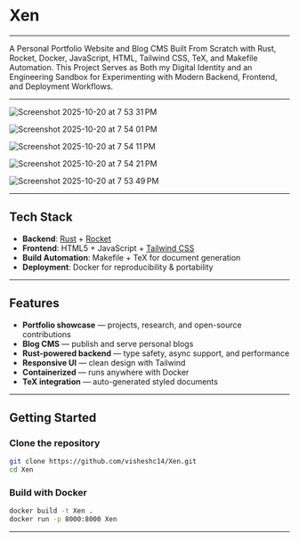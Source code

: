 # Xen
---
A Personal Portfolio Website and Blog CMS Built From Scratch with Rust, Rocket, Docker, JavaScript, HTML, Tailwind CSS, TeX, and Makefile Automation.
This Project Serves as Both my Digital Identity and an Engineering Sandbox for Experimenting with Modern Backend, Frontend, and Deployment Workflows.

---

![Screenshot 2025-10-20 at 7 53 31 PM](https://github.com/user-attachments/assets/d937e8f5-7e79-4633-9ea4-06bb38175cbe)

![Screenshot 2025-10-20 at 7 54 01 PM](https://github.com/user-attachments/assets/92f2efed-5409-4761-956b-e31d09e8bdbc)

![Screenshot 2025-10-20 at 7 54 11 PM](https://github.com/user-attachments/assets/926f64f2-04d0-4c7c-97e5-1a847ded40e3)

![Screenshot 2025-10-20 at 7 54 21 PM](https://github.com/user-attachments/assets/5e09f597-a7c3-4c1c-8315-f8834bac13aa)

![Screenshot 2025-10-20 at 7 53 49 PM](https://github.com/user-attachments/assets/8f4764ad-6fea-4619-875c-34b0758f3064)

---


##  Tech Stack  

- **Backend**: [Rust](https://www.rust-lang.org/) + [Rocket](https://rocket.rs/)  
- **Frontend**: HTML5 + JavaScript + [Tailwind CSS](https://tailwindcss.com/)  
- **Build Automation**: Makefile + TeX for document generation  
- **Deployment**: Docker for reproducibility & portability  

---

## Features  

- **Portfolio showcase** — projects, research, and open-source contributions  
- **Blog CMS** — publish and serve personal blogs  
- **Rust-powered backend** — type safety, async support, and performance  
- **Responsive UI** — clean design with Tailwind  
- **Containerized** — runs anywhere with Docker  
- **TeX integration** — auto-generated styled documents  

---

## Getting Started  

### Clone the repository  
```bash
git clone https://github.com/visheshc14/Xen.git
cd Xen
```
### Build with Docker
```bash
docker build -t Xen .
docker run -p 8000:8000 Xen
```
---
